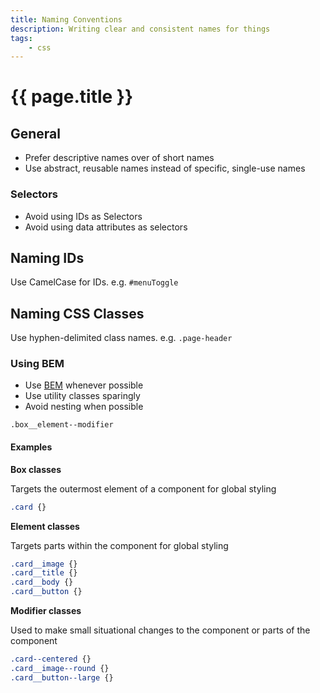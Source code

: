 ```yaml
---
title: Naming Conventions
description: Writing clear and consistent names for things
tags:
    - css
---
```


# {{ page.title }}

## General

-   Prefer descriptive names over of short names
-   Use abstract, reusable names instead of specific, single-use names

### Selectors

-   Avoid using IDs as Selectors
-   Avoid using data attributes as selectors

## Naming IDs

Use CamelCase for IDs. e.g. `#menuToggle`

## Naming CSS Classes

Use hyphen-delimited class names. e.g. `.page-header`

### Using BEM

-   Use [BEM](https://css-tricks.com/bem-101/) whenever possible
-   Use utility classes sparingly
-   Avoid nesting when possible

`.box__element--modifier`

#### Examples

**Box classes**

Targets the outermost element of a component for global styling

```SCSS
.card {}
```

**Element classes**

Targets parts within the component for global styling

```SCSS
.card__image {}
.card__title {}
.card__body {}
.card__button {}
```

**Modifier classes**

Used to make small situational changes to the component or parts of the component

```SCSS
.card--centered {}
.card__image--round {}
.card__button--large {}
```
